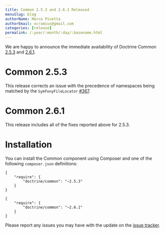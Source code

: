 ```yaml
---
title: Common 2.5.3 and 2.6.1 Released
menuSlug: blog
authorName: Marco Pivetta
authorEmail: ocramius@gmail.com
categories: [release]
permalink: /:year/:month/:day/:basename.html
---
```

We are happy to announce the immediate availability of Doctrine Common
[2.5.3](https://github.com/doctrine/common/releases/tag/v2.5.3) and
[2.6.1](https://github.com/doctrine/common/releases/tag/v2.6.1).

Common 2.5.3
============

This release corrects an issue with the precedence of namespaces being
matched by the `SymfonyFileLocator`
[\#367](https://github.com/doctrine/common/pull/367).

Common 2.6.1
============

This release includes all of the fixes reported above for 2.5.3.

Installation
============

You can install the Common component using Composer and one of the
following `composer.json` definitions:

~~~~ {.sourceCode .json}
{
    "require": {
        "doctrine/common": "~2.5.3"
    }
}
~~~~

~~~~ {.sourceCode .json}
{
    "require": {
        "doctrine/common": "~2.6.1"
    }
}
~~~~

Please report any issues you may have with the update on the [issue
tracker](https://github.com/doctrine/common/issues).
